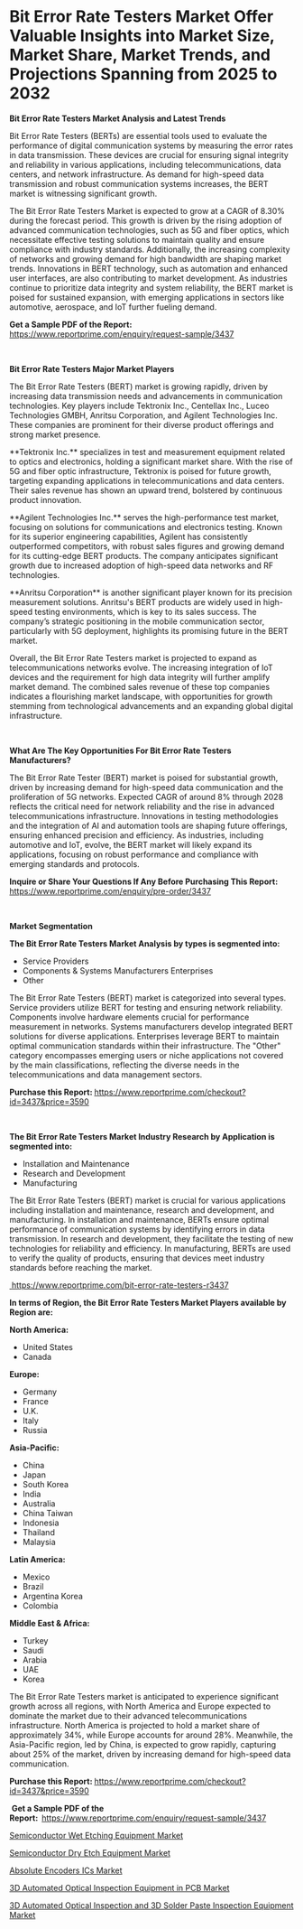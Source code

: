 <p><h1>Bit Error Rate Testers Market Offer Valuable Insights into Market Size, Market Share, Market Trends, and Projections Spanning from 2025 to 2032</h1></p><p><strong>Bit Error Rate Testers Market Analysis and Latest Trends</strong></p>
<p><p>Bit Error Rate Testers (BERTs) are essential tools used to evaluate the performance of digital communication systems by measuring the error rates in data transmission. These devices are crucial for ensuring signal integrity and reliability in various applications, including telecommunications, data centers, and network infrastructure. As demand for high-speed data transmission and robust communication systems increases, the BERT market is witnessing significant growth.</p><p>The Bit Error Rate Testers Market is expected to grow at a CAGR of 8.30% during the forecast period. This growth is driven by the rising adoption of advanced communication technologies, such as 5G and fiber optics, which necessitate effective testing solutions to maintain quality and ensure compliance with industry standards. Additionally, the increasing complexity of networks and growing demand for high bandwidth are shaping market trends. Innovations in BERT technology, such as automation and enhanced user interfaces, are also contributing to market development. As industries continue to prioritize data integrity and system reliability, the BERT market is poised for sustained expansion, with emerging applications in sectors like automotive, aerospace, and IoT further fueling demand.</p></p>
<p><strong>Get a Sample PDF of the Report:&nbsp;</strong> <a href="https://www.reportprime.com/enquiry/request-sample/3437?utm_campaign=1836&utm_medium=2&utm_source=Github&utm_content=ia&utm_term=18032025&utm_id=bit-error-rate-testers">https://www.reportprime.com/enquiry/request-sample/3437</a></p>
<p>&nbsp;</p>
<p><strong>Bit Error Rate Testers Major Market Players</strong></p>
<p><p>The Bit Error Rate Testers (BERT) market is growing rapidly, driven by increasing data transmission needs and advancements in communication technologies. Key players include Tektronix Inc., Centellax Inc., Luceo Technologies GMBH, Anritsu Corporation, and Agilent Technologies Inc. These companies are prominent for their diverse product offerings and strong market presence.</p><p>**Tektronix Inc.** specializes in test and measurement equipment related to optics and electronics, holding a significant market share. With the rise of 5G and fiber optic infrastructure, Tektronix is poised for future growth, targeting expanding applications in telecommunications and data centers. Their sales revenue has shown an upward trend, bolstered by continuous product innovation.</p><p>**Agilent Technologies Inc.** serves the high-performance test market, focusing on solutions for communications and electronics testing. Known for its superior engineering capabilities, Agilent has consistently outperformed competitors, with robust sales figures and growing demand for its cutting-edge BERT products. The company anticipates significant growth due to increased adoption of high-speed data networks and RF technologies.</p><p>**Anritsu Corporation** is another significant player known for its precision measurement solutions. Anritsu's BERT products are widely used in high-speed testing environments, which is key to its sales success. The company’s strategic positioning in the mobile communication sector, particularly with 5G deployment, highlights its promising future in the BERT market.</p><p>Overall, the Bit Error Rate Testers market is projected to expand as telecommunications networks evolve. The increasing integration of IoT devices and the requirement for high data integrity will further amplify market demand. The combined sales revenue of these top companies indicates a flourishing market landscape, with opportunities for growth stemming from technological advancements and an expanding global digital infrastructure.</p></p>
<p>&nbsp;</p>
<p><strong>What Are The Key Opportunities For Bit Error Rate Testers Manufacturers?</strong></p>
<p><p>The Bit Error Rate Tester (BERT) market is poised for substantial growth, driven by increasing demand for high-speed data communication and the proliferation of 5G networks. Expected CAGR of around 8% through 2028 reflects the critical need for network reliability and the rise in advanced telecommunications infrastructure. Innovations in testing methodologies and the integration of AI and automation tools are shaping future offerings, ensuring enhanced precision and efficiency. As industries, including automotive and IoT, evolve, the BERT market will likely expand its applications, focusing on robust performance and compliance with emerging standards and protocols.</p></p>
<p><strong>Inquire or Share Your Questions If Any Before Purchasing This Report:</strong> <a href="https://www.reportprime.com/enquiry/pre-order/3437?utm_campaign=1836&utm_medium=2&utm_source=Github&utm_content=ia&utm_term=18032025&utm_id=bit-error-rate-testers">https://www.reportprime.com/enquiry/pre-order/3437</a></p>
<p>&nbsp;</p>
<p><strong>Market Segmentation</strong></p>
<p><strong>The Bit Error Rate Testers Market Analysis by types is segmented into:</strong></p>
<p><ul><li>Service Providers</li><li>Components & Systems Manufacturers Enterprises</li><li>Other</li></ul></p>
<p><p>The Bit Error Rate Testers (BERT) market is categorized into several types. Service providers utilize BERT for testing and ensuring network reliability. Components involve hardware elements crucial for performance measurement in networks. Systems manufacturers develop integrated BERT solutions for diverse applications. Enterprises leverage BERT to maintain optimal communication standards within their infrastructure. The "Other" category encompasses emerging users or niche applications not covered by the main classifications, reflecting the diverse needs in the telecommunications and data management sectors.</p></p>
<p><strong>Purchase this Report:&nbsp;</strong><a href="https://www.reportprime.com/checkout?id=3437&price=3590&utm_campaign=1836&utm_medium=2&utm_source=Github&utm_content=ia&utm_term=18032025&utm_id=bit-error-rate-testers">https://www.reportprime.com/checkout?id=3437&price=3590</a></p>
<p>&nbsp;</p>
<p><strong>The Bit Error Rate Testers Market Industry Research by Application is segmented into:</strong></p>
<p><ul><li>Installation and Maintenance</li><li>Research and Development</li><li>Manufacturing</li></ul></p>
<p><p>The Bit Error Rate Testers (BERT) market is crucial for various applications including installation and maintenance, research and development, and manufacturing. In installation and maintenance, BERTs ensure optimal performance of communication systems by identifying errors in data transmission. In research and development, they facilitate the testing of new technologies for reliability and efficiency. In manufacturing, BERTs are used to verify the quality of products, ensuring that devices meet industry standards before reaching the market.</p></p>
<p><a href="https://www.reportprime.com/bit-error-rate-testers-r3437?utm_campaign=1836&utm_medium=2&utm_source=Github&utm_content=ia&utm_term=18032025&utm_id=bit-error-rate-testers">&nbsp;https://www.reportprime.com/bit-error-rate-testers-r3437</a></p>
<p><strong>In terms of Region, the Bit Error Rate Testers Market Players available by Region are:</strong></p>
<p>
    <p> <strong> North America: </strong>
        <ul>
            <li>United States</li>
            <li>Canada</li>
        </ul>
        </p> 
    <p> <strong> Europe: </strong>
        <ul>
            <li>Germany</li>
            <li>France</li>
            <li>U.K.</li>
            <li>Italy</li>
            <li>Russia</li>
        </ul>
        </p> 
    <p> <strong> Asia-Pacific: </strong>
        <ul>
            <li>China</li>
            <li>Japan</li>
            <li>South Korea</li>
            <li>India</li>
            <li>Australia</li>
            <li>China Taiwan</li>
            <li>Indonesia</li>
            <li>Thailand</li>
            <li>Malaysia</li>
        </ul>
        </p> 
    <p> <strong> Latin America: </strong>
        <ul>
            <li>Mexico</li>
            <li>Brazil</li>
            <li>Argentina Korea</li>
            <li>Colombia</li>
        </ul>
        </p> 
    <p> <strong> Middle East & Africa: </strong>
        <ul>
            <li>Turkey</li>
            <li>Saudi</li>
            <li>Arabia</li>
            <li>UAE</li>
            <li>Korea</li>
        </ul>
    </p>
    </p>
<p><p>The Bit Error Rate Testers market is anticipated to experience significant growth across all regions, with North America and Europe expected to dominate the market due to their advanced telecommunications infrastructure. North America is projected to hold a market share of approximately 34%, while Europe accounts for around 28%. Meanwhile, the Asia-Pacific region, led by China, is expected to grow rapidly, capturing about 25% of the market, driven by increasing demand for high-speed data communication.</p></p>
<p><strong>Purchase this Report: </strong><a href="https://www.reportprime.com/checkout?id=3437&price=3590&utm_campaign=1836&utm_medium=2&utm_source=Github&utm_content=ia&utm_term=18032025&utm_id=bit-error-rate-testers">https://www.reportprime.com/checkout?id=3437&price=3590</a></p>
<p>&nbsp;<strong>Get a Sample PDF of the Report:&nbsp;&nbsp;</strong><a href="https://www.reportprime.com/enquiry/request-sample/3437?utm_campaign=1836&utm_medium=2&utm_source=Github&utm_content=ia&utm_term=18032025&utm_id=bit-error-rate-testers">https://www.reportprime.com/enquiry/request-sample/3437</a></p>
<p><strong></strong></p>
<p><p><a href="https://github.com/xanaanenkaly/Market-Research-Report-List-1/blob/main/semiconductor-wet-etching-equipment-market.md?utm_campaign=1836&utm_medium=2&utm_source=Github&utm_content=ia&utm_term=18032025&utm_id=bit-error-rate-testers">Semiconductor Wet Etching Equipment Market</a></p><p><a href="https://github.com/jaquelynhasenaue8/Market-Research-Report-List-1/blob/main/semiconductor-dry-etch-equipment-market.md?utm_campaign=1836&utm_medium=2&utm_source=Github&utm_content=ia&utm_term=18032025&utm_id=bit-error-rate-testers">Semiconductor Dry Etch Equipment Market</a></p><p><a href="https://github.com/arvelm4nthig/Market-Research-Report-List-1/blob/main/absolute-encoders-ics-market.md?utm_campaign=1836&utm_medium=2&utm_source=Github&utm_content=ia&utm_term=18032025&utm_id=bit-error-rate-testers">Absolute Encoders ICs Market</a></p><p><a href="https://github.com/alasmyayock/Market-Research-Report-List-1/blob/main/3d-automated-optical-inspection-equipment-in-pcb-market.md?utm_campaign=1836&utm_medium=2&utm_source=Github&utm_content=ia&utm_term=18032025&utm_id=bit-error-rate-testers">3D Automated Optical Inspection Equipment in PCB Market</a></p><p><a href="https://github.com/memorirummy/Market-Research-Report-List-1/blob/main/3d-automated-optical-inspection-and-3d-solder-paste-inspection-equipment-market.md?utm_campaign=1836&utm_medium=2&utm_source=Github&utm_content=ia&utm_term=18032025&utm_id=bit-error-rate-testers">3D Automated Optical Inspection and 3D Solder Paste Inspection Equipment Market</a></p></p>